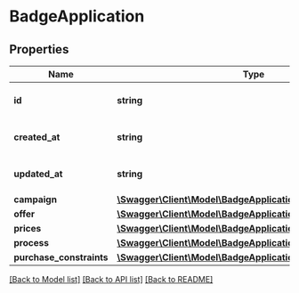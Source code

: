 # BadgeApplication

## Properties
Name | Type | Description | Notes
------------ | ------------- | ------------- | -------------
**id** | **string** | Badge application ID. | 
**created_at** | **string** | Provided in [ISO 8601 format](https://en.wikipedia.org/wiki/ISO_8601). | 
**updated_at** | **string** | Provided in [ISO 8601 format](https://en.wikipedia.org/wiki/ISO_8601). | 
**campaign** | [**\Swagger\Client\Model\BadgeApplicationCampaign**](BadgeApplicationCampaign.md) |  | 
**offer** | [**\Swagger\Client\Model\BadgeApplicationOffer**](BadgeApplicationOffer.md) |  | 
**prices** | [**\Swagger\Client\Model\BadgeApplicationPrices**](BadgeApplicationPrices.md) |  | [optional] 
**process** | [**\Swagger\Client\Model\BadgeApplicationProcess**](BadgeApplicationProcess.md) |  | 
**purchase_constraints** | [**\Swagger\Client\Model\BadgeApplicationPurchaseConstraints**](BadgeApplicationPurchaseConstraints.md) |  | [optional] 

[[Back to Model list]](../../README.md#documentation-for-models) [[Back to API list]](../../README.md#documentation-for-api-endpoints) [[Back to README]](../../README.md)

